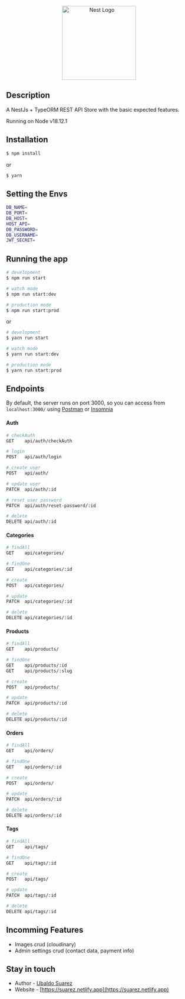 <p align="center">
  <a href="http://nestjs.com/" target="blank"><img src="https://nestjs.com/img/logo-small.svg" width="200" alt="Nest Logo" /></a>
</p>

[circleci-image]: https://img.shields.io/circleci/build/github/nestjs/nest/master?token=abc123def456
[circleci-url]: https://circleci.com/gh/nestjs/nest

## Description

A NestJs + TypeORM REST API Store with the basic expected features.

Running on Node v18.12.1

## Installation

```bash
$ npm install
```

or

```bash
$ yarn
```

## Setting the Envs

```bash
DB_NAME=
DB_PORT=
DB_HOST=
HOST_API=
DB_PASSWORD=
DB_USERNAME=
JWT_SECRET=
```

## Running the app

```bash
# development
$ npm run start

# watch mode
$ npm run start:dev

# production mode
$ npm run start:prod
```

or

```bash
# development
$ yarn run start

# watch mode
$ yarn run start:dev

# production mode
$ yarn run start:prod
```

## Endpoints

By default, the server runs on port 3000, so you can access from `localhost:3000/` using [Postman][1] or [Insomnia][2]

[1]: https://www.postman.com/
[2]: https://insomnia.rest/download

#### Auth

```bash
# checkAuth
GET    api/auth/checkAuth

# login
POST   api/auth/login

# create user
POST   api/auth/

# update user
PATCH  api/auth/:id

# reset user password
PATCH  api/auth/reset-password/:id

# delete
DELETE api/auth/:id
```

#### Categories

```bash
# findAll
GET    api/categories/

# findOne
GET    api/categories/:id

# create
POST   api/categories/

# update
PATCH  api/categories/:id

# delete
DELETE api/categories/:id
```

#### Products

```bash
# findAll
GET    api/products/

# findOne
GET    api/products/:id
GET    api/products/:slug

# create
POST   api/products/

# update
PATCH  api/products/:id

# delete
DELETE api/products/:id
```

#### Orders

```bash
# findAll
GET    api/orders/

# findOne
GET    api/orders/:id

# create
POST   api/orders/

# update
PATCH  api/orders/:id

# delete
DELETE api/orders/:id
```

#### Tags

```bash
# findAll
GET    api/tags/

# findOne
GET    api/tags/:id

# create
POST   api/tags/

# update
PATCH  api/tags/:id

# delete
DELETE api/tags/:id
```

## Incomming Features

- Images crud (cloudinary)
- Admin settings crud (contact data, payment info)

## Stay in touch

- Author - [Ubaldo Suarez](https://www.linkedin.com/in/usuarezs/)
- Website - [https://suarez.netlify.app](https://suarez.netlify.app)
